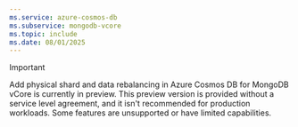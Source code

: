 ```yaml
---
ms.service: azure-cosmos-db
ms.subservice: mongodb-vcore
ms.topic: include
ms.date: 08/01/2025
---
```


> [!IMPORTANT]
> Add physical shard and data rebalancing in Azure Cosmos DB for MongoDB vCore is currently in preview. This preview version is provided without a service level agreement, and it isn't recommended for production workloads. Some features are unsupported or have limited capabilities.
